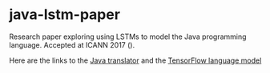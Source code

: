 # java-lstm-paper
Research paper exploring using LSTMs to model the Java programming language. Accepted at ICANN 2017 ([](https://doi.org/10.1007/978-3-319-68612-7_31)).

Here are the links to the [Java translator](https://github.com/brendon-boldt/javalator) and the [TensorFlow language model](https://github.com/brendon-boldt/lstm-language-model)
